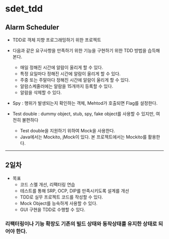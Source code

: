 # sdet_tdd

## Alarm Scheduler
* TDD로 객체 지향 프로그래밍하기 위한 프로젝트
* 다음과 같은 요구사항을 만족하기 위한 기능을 구현하기 위한 TDD 방법을 습득해본다.
	* 매일 정해진 시간에 알람이 울리게 할 수 있다.
	* 특정 요일마다 정해진 시간에 알람이 울리게 할 수 있다.
	* 주중 또는 주말마다 정해진 시간에 알람이 울리게 할 수 있다.
	* 알람스케줄러에는 알람을 15개까지 등록할 수 있다.
	* 알람을 삭제할 수 있다.

* Spy : 행위가 발생되는지 확인하는 객체, Mehtod가 호출되면 Flag를 설정한다.
* Test double : dummy object, stub, spy, fake object를 사용할 수 있지만, 여전히 불편하다
	+ Test double을 지원하기 위하여 Mock을 사용한다.
	+ Java에서는 Mockito, jMock이 있다. 본 프로젝트에서는 Mockito를 활용한다.

***

## 2일차
* 목표
	+ 코드 스멜 개선, 리팩터링 연습
	+ 테스트를 통해 SRP, OCP, DIP를 만족시키도록 설계를 개선
	+ TDD로 실무 프로젝트 코드를 작성할 수 있다.
	+ Mock Object를 능숙하게 사용할 수 있다.
	+ GUI 구현을 TDD로 수행할 수 있다.
	
### 리팩터링이나 기능 확장도 기존의 빌드 상태와 동작상태를 유지한 상태로 되어야 한다.


	
